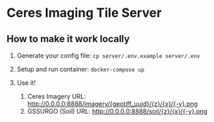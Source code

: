 # Ceres Imaging Tile Server

## How to make it work locally

1. Generate your config file: `cp server/.env.example server/.env`

2. Setup and run container: `docker-compose up`

3. Use it!

    1. Ceres Imagery URL: http://0.0.0.0:8888/imagery/{geotiff_uuid}/{z}/{x}/{-y}.png
    2. GSSURGO (Soil) URL: http://0.0.0.0:8888/soil/{z}/{x}/{-y}.png

